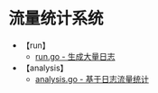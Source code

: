 # 流量统计系统

- 【run】
    - [run.go - 生成大量日志](./run/run.go)
- 【analysis】
    - [analysis.go - 基于日志流量统计](./analysis.go)
    
